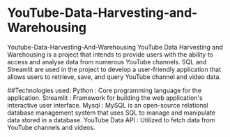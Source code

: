 # YouTube-Data-Harvesting-and-Warehousing

Youtube-Data-Harvesting-And-Warehousing YouTube Data Harvesting and Warehousing is a project that intends to provide users with the ability to access and analyse data from numerous YouTube channels. SQL and Streamlit are used in the project to develop a user-friendly application that allows users to retrieve, save, and query YouTube channel and video data.

##Technologies used:
Python :  Core programming language for the application.
Streamlit : Framework for building the web application's interactive user interface.
Mysql : MySQL is an open-source relational database management system that uses SQL to manage and manipulate data stored in a database.
YouTube Data API : Utilized to fetch data from YouTube channels and videos.

